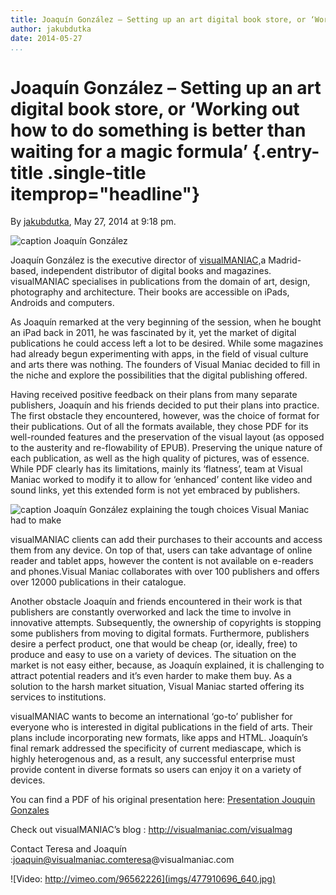```yaml
---
title: Joaquín González – Setting up an art digital book store, or ‘Working out how to do something is better than waiting for a magic formula’
author: jakubdutka
date: 2014-05-27
...
```


# Joaquín González – Setting up an art digital book store, or ‘Working out how to do something is better than waiting for a magic formula’ {.entry-title .single-title itemprop="headline"}

By [jakubdutka](http://networkcultures.org/digitalpublishing/author/jakubdutka/ "Posts by jakubdutka"),
May 27, 2014 at 9:18 pm.



![caption](imgs/14058050377_2830bffb1d_z.jpg)
Joaquín González



Joaquín González is the executive director of
[visualMANIAC,](http://visualmaniac.com/)a Madrid-based, independent
distributor of digital books and magazines. visualMANIAC specialises in
publications from the domain of art, design, photography and
architecture. Their books are accessible on iPads, Androids and
computers.

As Joaquín remarked at the very beginning of the session, when he bought
an iPad back in 2011, he was fascinated by it, yet the market of digital
publications he could access left a lot to be desired. While some
magazines had already begun experimenting with apps, in the field of
visual culture and arts there was nothing. The founders of Visual Maniac
decided to fill in the niche and explore the possibilities that the
digital publishing offered.

Having received positive feedback on their plans from many separate
publishers, Joaquín and his friends decided to put their plans into
practice. The first obstacle they encountered, however, was the choice
of format for their publications. Out of all the formats available, they
chose PDF for its well-rounded features and the preservation of the
visual layout (as opposed to the austerity and re-flowability of EPUB).
Preserving the unique nature of each publication, as well as the high
quality of pictures, was of essence. While PDF clearly has its
limitations, mainly its ‘flatness’, team at Visual Maniac worked to
modify it to allow for ‘enhanced’ content like video and sound links,
yet this extended form is not yet embraced by publishers.



![caption](imgs/14244322224_2d120f688b_z.jpg)
Joaquín González explaining the tough choices Visual Maniac had to make



visualMANIAC clients can add their purchases to their accounts and
access them from any device. On top of that, users can take advantage of
online reader and tablet apps, however the content is not available on
e-readers and phones.Visual Maniac collaborates with over 100 publishers
and offers over 12000 publications in their catalogue.

Another obstacle Joaquín and friends encountered in their work is that
publishers are constantly overworked and lack the time to involve in
innovative attempts. Subsequently, the ownership of copyrights is
stopping some publishers from moving to digital formats. Furthermore,
publishers desire a perfect product, one that would be cheap (or,
ideally, free) to produce and easy to use on a variety of devices. The
situation on the market is not easy either, because, as Joaquín
explained, it is challenging to attract potential readers and it’s even
harder to make them buy. As a solution to the harsh market
situation, Visual Maniac started offering its services to institutions.

visualMANIAC wants to become an international ‘go-to’ publisher for
everyone who is interested in digital publications in the field of arts.
Their plans include incorporating new formats, like apps and HTML.
Joaquín’s final remark addressed the specificity of current mediascape,
which is highly heterogenous and, as a result, any successful enterprise
must provide content in diverse formats so users can enjoy it on a
variety of devices.

You can find a PDF of his original presentation here: [Presentation
Jouquin
Gonzales](http://networkcultures.org/digitalpublishing/wp-content/uploads/sites/26/2014/06/S4_01_JouquinGonzales.pdf)

Check out visualMANIAC’s blog : http://visualmaniac.com/visualmag

Contact Teresa and Joaquín :joaquin@visualmaniac.comteresa@visualmaniac.com

![Video: http://vimeo.com/96562226](imgs/477910696_640.jpg)
